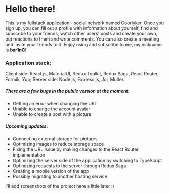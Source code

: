 # Hello there!

This is my fullstack application - social network named Coorlyker. Once you sign up, you can fill out a profile with information about yourself, find and subscribe to your friends, watch other users' posts and create your own, put reactions to them and write comments. You can also create a meeting and invite your friends to it. Enjoy using and subscribe to me, my nickname is **bxr1nG**!

### Application stack:
Client side: React.js, MaterialUI, Redux Toolkit, Redux Saga, React Router, Formik, Yup;
Server side: Node.js, Express.js, Joi, Multer.

##### There are a few bugs in the public version at the moment:
- Getting an error when changing the URL
- Unable to change the account avatar
- Unable to create a post with a picture

##### Upcoming updates:
- Connecting external storage for pictures
- Optimizing images to reduce storage space
- Fixing the URL issue by making changes to the React Router implementation
- Optimizing the server side of the application by switching to TypeScript
- Optimizing requests to the server through Redux Saga
- Creating a mobile version of the app
- Possibly migrating to another hosting service

I'll add screenshots of the project here a little later :)
